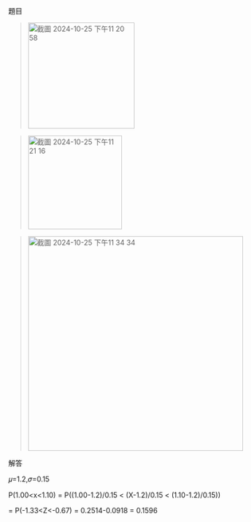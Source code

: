 題目
><img width="213" alt="截圖 2024-10-25 下午11 20 58" src="https://github.com/user-attachments/assets/a30a6410-2e9f-47a8-af8c-d8162d2fa7e7">

><img width="188" alt="截圖 2024-10-25 下午11 21 16" src="https://github.com/user-attachments/assets/5ac4add6-ba25-4ec9-9a5c-cc3a420e2201">

><img width="431" alt="截圖 2024-10-25 下午11 34 34" src="https://github.com/user-attachments/assets/11a29fed-0916-49dd-b584-4571ee46c607">


解答

𝜇=1.2,𝜎=0.15

P(1.00<x<1.10) = P((1.00-1.2)/0.15 < (X-1.2)/0.15 < (1.10-1.2)/0.15))

= P(-1.33<Z<-0.67) = 0.2514-0.0918 = 0.1596
